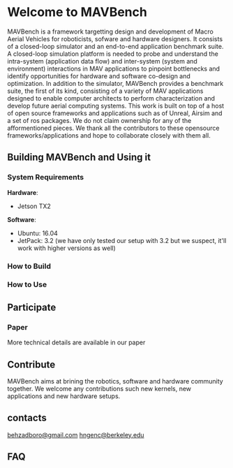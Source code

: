 # Welcome to MAVBench 
MAVBench is a framework targetting design and development of Macro Aerial Vehicles for roboticists, sofware and hardware designers. It consists of a closed-loop simulator and an end-to-end application benchmark suite. A closed-loop simulation platform is needed to probe and understand the intra-system (application data flow) and inter-system (system and environment) interactions in MAV applications to pinpoint bottlenecks and identify opportunities for hardware and software co-design and optimization. In addition to the simulator, MAVBench provides a benchmark suite, the first of its kind, consisting of a variety of MAV applications designed to enable computer architects to perform characterization and develop future aerial computing systems. This work is built on top of a host of open source frameworks and applications such as of Unreal, Airsim and a set of ros packages. We do not claim ownership for any of the afformentioned pieces. We thank all the contributors to these opensource frameworks/applications and hope to collaborate closely with them all. 


## Building MAVBench and Using it

### System Requirements
**Hardware**:  
+ Jetson TX2  

**Software**:  
+ Ubuntu: 16.04  
+ JetPack: 3.2 (we have only tested our setup with 3.2 but we suspect, it'll work with higher versions as well)  


### How to Build

### How to Use


## Participate
### Paper
More technical details are available in our paper

## Contribute
MAVBench aims at brining the robotics, software and hardware community together. We welcome any contributions such new kernels, new applications and new hardware setups.

## contacts
behzadboro@gmail.com
hngenc@berkeley.edu

## FAQ





